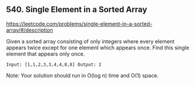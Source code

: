 ## 540. Single Element in a Sorted Array

https://leetcode.com/problems/single-element-in-a-sorted-array/#/description

Given a sorted array consisting of only integers where every element appears twice except for one element which appears once.
Find this single element that appears only once.

`
Input: [1,1,2,3,3,4,4,8,8]
Output: 2
`

Note: Your solution should run in O(log n) time and O(1) space.
